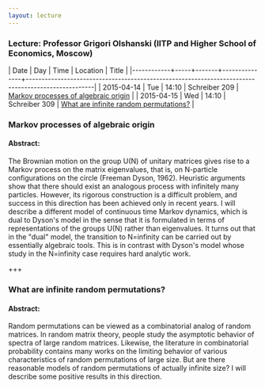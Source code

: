 ```yaml
---
layout: lecture
---
```


### Lecture: Professor Grigori Olshanski (IITP and Higher School of Economics, Moscow)

|       Date | Day |  Time | Location      | Title                                                                                             |
|------------+-----+-------+---------------+---------------------------------------------------------------------------------------------------|
| 2015-04-14 | Tue | 14:10 | Schreiber 209 | [Markov processes of algebraic origin](#Olshanski1)                                               |
| 2015-04-15 | Wed | 14:10 | Schreiber 309 | [What are infinite random permutations?](#Olshanski1)                                             |


### <a id="Olshanski1"></a> Markov processes of algebraic origin ###

#### Abstract: ####
The Brownian motion on the group U(N) of unitary matrices gives rise to a
Markov process on the matrix eigenvalues, that is, on N-particle
configurations on the circle (Freeman Dyson, 1962). Heuristic arguments
show that there should exist an analogous process with infinitely many
particles. However, its rigorous construction is a difficult problem, and
success in this direction has been achieved only in recent years. I will
describe a different model of continuous time Markov dynamics, which is
dual to Dyson's model in the sense that it is formulated in terms of
representations of the groups U(N) rather than eigenvalues. It turns out
that in the "dual" model, the transition to N=infinity can be carried out
by essentially algebraic tools. This is in contrast with Dyson's model
whose study in the N=infinity case requires hard analytic work.

+++

### <a id="Olshanski2"></a> What are infinite random permutations? ###

#### Abstract: ####
Random permutations can be viewed as a combinatorial analog of random
matrices. In random matrix theory, people study the asymptotic behavior of
spectra of large random matrices. Likewise, the literature in combinatorial
probability contains many works on the limiting behavior of various
characteristics of random permutations of large size. But are there
reasonable models of random permutations of actually infinite size?
I will describe some positive results in this direction.

